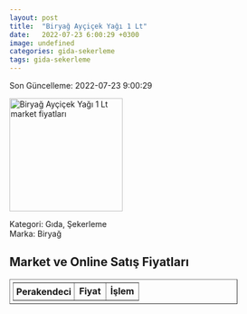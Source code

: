 ```yaml
---
layout: post
title:  "Biryağ Ayçiçek Yağı 1 Lt"
date:   2022-07-23 6:00:29 +0300
image: undefined
categories: gida-sekerleme
tags: gida-sekerleme
---
```


Son Güncelleme: 2022-07-23 9:00:29

<img src="undefined" width="200" alt="Biryağ Ayçiçek Yağı 1 Lt market fiyatları" />

Kategori: Gıda, Şekerleme
<br />
Marka: Biryağ

<h2>Market ve Online Satış Fiyatları</h2>

<table border="1" style="padding: 5px;width:80%;">
  <tr>
    <td style="padding: 5px;"><strong>Perakendeci</strong></td>
    <td><strong>Fiyat</strong></td>
    <td><strong>İşlem</strong></td>
  </tr>
  
</table>
